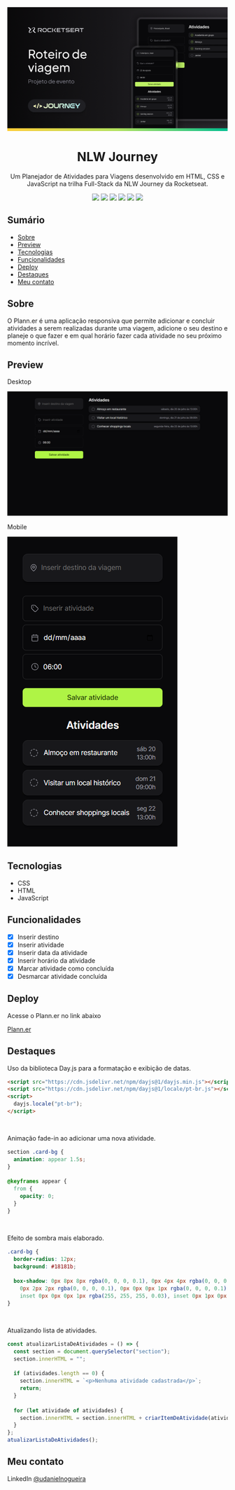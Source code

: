 <div align="center">
  <img src="./assets/img/nlw-journey.png">
  <h1>NLW Journey</h1>
  <p>Um Planejador de Atividades para Viagens desenvolvido em HTML, CSS e JavaScript na trilha Full-Stack da NLW Journey da Rocketseat.</p>
  <img src="https://img.shields.io/github/languages/count/udanielnogueira/nlw-journey-fullstack">
  <img src="https://img.shields.io/github/languages/top/udanielnogueira/nlw-journey-fullstack">
  <img src="https://img.shields.io/github/languages/code-size/udanielnogueira/nlw-journey-fullstack">
  <img src="https://img.shields.io/github/last-commit/udanielnogueira/nlw-journey-fullstack">
  <img src="https://img.shields.io/github/deployments/udanielnogueira/nlw-journey-fullstack/github-pages">
  <img src="https://img.shields.io/badge/responsive-yes-ff69b4">
</div>

## Sumário

- [Sobre](#about)
- [Preview](#preview)
- [Tecnologias](#built-with)
- [Funcionalidades](#key-features)
- [Deploy](#deploy)
- [Destaques](#highlights)
- [Meu contato](#contact)

<h2 id="about">Sobre</h2>

O Plann.er é uma aplicação responsiva que permite adicionar e concluir atividades a serem realizadas durante uma viagem, adicione o seu destino e planeje o que fazer e em qual horário fazer cada atividade no seu próximo momento incrível.

<h2 id="screenshot">Preview</h2>

Desktop

![Desktop Preview](./assets/img/desktop-screenshot.png "Desktop Preview")

Mobile

<img src="./assets/img/mobile-screenshot.png">

<h2 id="built-with">Tecnologias</h2>

- CSS
- HTML
- JavaScript

<h2 id="key-features">Funcionalidades</h2>

- [x] Inserir destino
- [x] Inserir atividade
- [x] Inserir data da atividade
- [x] Inserir horário da atividade
- [x] Marcar atividade como concluída
- [x] Desmarcar atividade concluída

<h2 id="deploy">Deploy</h2>

Acesse o Plann.er no link abaixo

[Plann.er](https://udanielnogueira.github.io/nlw-journey-fullstack/)

<h2 id="highlights">Destaques</h2>

Uso da biblioteca Day.js para a formatação e exibição de datas.

```html
<script src="https://cdn.jsdelivr.net/npm/dayjs@1/dayjs.min.js"></script>
<script src="https://cdn.jsdelivr.net/npm/dayjs@1/locale/pt-br.js"></script>
<script>
  dayjs.locale("pt-br");
</script>
```

<br>

Animação fade-in ao adicionar uma nova atividade.

```css
section .card-bg {
  animation: appear 1.5s;
}

@keyframes appear {
  from {
    opacity: 0;
  }
}
```

<br>

Efeito de sombra mais elaborado.

```css
.card-bg {
  border-radius: 12px;
  background: #18181b;

  box-shadow: 0px 8px 8px rgba(0, 0, 0, 0.1), 0px 4px 4px rgba(0, 0, 0, 0.1),
    0px 2px 2px rgba(0, 0, 0, 0.1), 0px 0px 0px 1px rgba(0, 0, 0, 0.1),
    inset 0px 0px 0px 1px rgba(255, 255, 255, 0.03), inset 0px 1px 0px rgba(255, 255, 255, 0.03);
}
```

<br>

Atualizando lista de atividades.

```js
const atualizarListaDeAtividades = () => {
  const section = document.querySelector("section");
  section.innerHTML = "";

  if (atividades.length == 0) {
    section.innerHTML = `<p>Nenhuma atividade cadastrada</p>`;
    return;
  }

  for (let atividade of atividades) {
    section.innerHTML = section.innerHTML + criarItemDeAtividade(atividade);
  }
};
atualizarListaDeAtividades();
```

<h2 id="contact">Meu contato</h2>

LinkedIn [@udanielnogueira](https://www.linkedin.com/in/udanielnogueira/)
